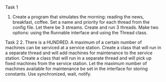 Task 1
1. Create a program that simulates the morning: reading the news, breakfast, coffee.
Set a name and priority for each thread from the config file.
Let there be 3 streams.
Create and run 3 threads.
Make two options: using the Runnable interface and using the Thread class.

Task 2
2. There is a HUNDRED. A maximum of a certain number of machines can be serviced at a service station.
Create a class that will run in a separate thread and will add machines for maintenance to the service station.
Create a class that will run in a separate thread and will pick up fixed machines from the service station.
Let the maximum number of machines available for maintenance be set in the interface for storing constants.
Use synchronized, wait, notify.
